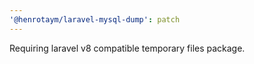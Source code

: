 ```yaml
---
'@henrotaym/laravel-mysql-dump': patch
---
```


Requiring laravel v8 compatible temporary files package.
